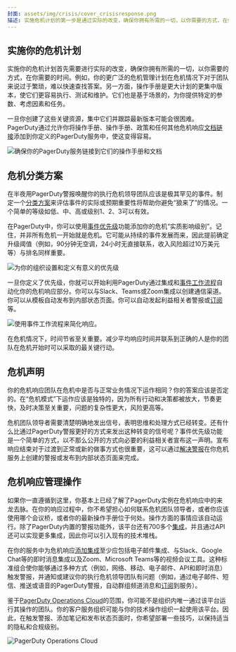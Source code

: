```yaml
---
封面: assets/img/crisis/cover_crisisresponse.png
描述: 实施危机计划的第一步是通过实际的改变，确保你拥有所需的一切，以你需要的方式，在你需要的时间。
---
```


## 实施你的危机计划

实施你的危机计划首先需要进行实际的改变，确保你拥有所需的一切，以你需要的方式，在你需要的时间。例如，你的更广泛的危机管理计划在危机情况下对于团队来说过于繁琐，难以快速查找答案。另一方面，操作手册是更大计划的更集中版本，使它们更容易执行、测试和维护。它们也是基于场景的，为你提供特定的参数、考虑因素和任务。

一旦你创建了这些关键资源，集中它们并跟踪最新版本可能会很困难。PagerDuty通过允许你将操作手册、操作手册、政策和任何其他危机响应[文档链接](https://support.pagerduty.com/docs/service-profile#remediate)添加到你定义的PagerDuty服务中，使这变得容易。

![确保你的PagerDuty服务链接到它们的操作手册和文档](../assets/img/crisis/04_remediationdocs.png)

## 危机分类方案

在半夜用PagerDuty警报唤醒你的执行危机领导团队应该是极其罕见的事件。制定一个[分类方案](https://support.pagerduty.com/docs/incident-priority#establish-an-incident-classification-scheme)来评估事件的实际或预期重要性将帮助你避免“狼来了”的情况。一个简单的等级如低、中、高或级别1、2、3可以有效。

在PagerDuty中，你可以使用[事件优先级](https://support.pagerduty.com/docs/incident-priority)功能添加你的危机“实质影响级别”。记住，并非所有危机一开始就是危机。它可能从持续的事件发展而来，因此提前确定升级阈值（例如，90分钟无空调，24小时无直接联系，收入风险超过10万美元等）与排名同样重要。

![为你的组织设置和定义有意义的优先级](../assets/img/crisis/05_priorities.png)

一旦你定义了优先级，你就可以开始利用PagerDuty通过集成和[事件工作流程](https://support.pagerduty.com/docs/incident-workflows)自动化你的危机响应部分。你可以与Slack、Teams或Zoom集成以创建通信渠道。你可以从模板自动发布到内部状态页面。你可以自动发起利益相关者警报或[订阅](https://support.pagerduty.com/docs/communicate-with-stakeholders#add-subscribers-at-incident-creation)等。

![使用事件工作流程来简化响应。](../assets/img/crisis/06_incidentworkflows.png)

在危机情况下，时间节省至关重要。减少平均响应时间并联系到正确的人是你的团队在危机开始时可以采取的最关键行动。

## 危机声明

你的危机响应团队在危机中是否与正常业务情况下运作相同？你的答案应该是否定的。在“危机模式”下运作应该是独特的，因为所有行动和决策都被放大，节奏更快，及时决策至关重要，问题的复杂性更大，风险更高等。

危机团队领导者需要清楚明确地发出信号，表明思维和处理方式已经转变。还有什么比通过PagerDuty警报更好的方式来发出这种转变的信号呢？事件优先级功能是一个简单的方式，以不那么公开的方式向必要的利益相关者宣布这一声明。宣布响应结束对于过渡到正常或新的做事方式也很重要，这可以通过[解决警报](https://support.pagerduty.com/docs/alerts#resolve-alerts)在你危机服务上创建的警报或发布到内部状态页面来完成。

## 危机响应管理操作

如果你一直遵循到这里，你基本上已经了解了PagerDuty实例在危机响应中的来龙去脉。在你的响应过程中，你不希望担心如何联系危机团队领导者，或者你应该使用哪个会议桥，或者你的最新操作手册位于何处。操作方面的事情应该自动运行。除了PagerDuty内置的警报功能外，该平台还有700多个[集成](https://www.pagerduty.com/integrations/#Integrations-library)，并且通过API还可以实现更多集成，因此你可以引入现有的技术堆栈。

在你的服务中为危机响应[添加集成](https://support.pagerduty.com/docs/services-and-integrations#add-integrations-to-an-existing-service)至少应包括电子邮件集成、与Slack、Google Chat等的即时消息集成以及Zoom、Microsoft Teams等的视频会议工具。这种标准组合使你能够通过多种方式（例如，网络、移动、电子邮件、API和即时消息）触发警报，并通知或建议你的执行危机领导团队有问题（例如，通过电子邮件、短信、推送或语音的PagerDuty警报，自动群组频道消息和[订阅](https://support.pagerduty.com/docs/communicate-with-stakeholders#subscribe-to-a-business-service)到服务）。

鉴于[PagerDuty Operations Cloud](https://www.pagerduty.com/operations-cloud/)的范围，你可能不是组织内唯一通过该平台运行其操作的团队。你的客户服务组织可能与你的技术操作组织一起使用该平台。因此，在触发警报、添加笔记和发布状态页面时，你希望部署一些技巧，以保持适当的隐私和合规级别。

![PagerDuty Operations Cloud](../assets/img/crisis/07_operationscloud.png)